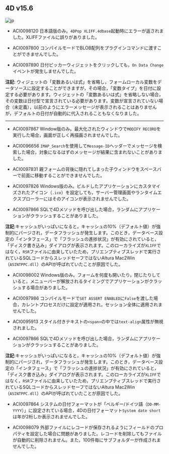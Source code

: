 ## 4D v15.6

![jp](https://cloud.githubusercontent.com/assets/10509075/16182979/016305e0-36e7-11e6-816b-2335cc6f0abb.png)

* ACI0098120 日本語版のみ。``4DPop XLIFF.4dbase``起動時にエラーが返されました。XLIFFファイルに誤りがありました。

* ACI0097800 コンパイルモードでBLOB配列をプラグインコマンドに渡すことができませんでした。

* ACI0097890 日付ピッカーウィジェットをクリックしても，``On Data Change``イベントが発生しませんでした。

**注記**: ウィジェットの「変数あるいは式」を省略し，フォームローカル変数をデータソースに設定することができますが，その場合，「変数タイプ」を日付に設定する必要があります。ウィジェットの「変数あるいは式」を省略しない場合，その変数は日付型で宣言されている必要があります。変数が宣言されていない場合（未定義），以前のようにエラーメッセージが表示されることはありませんが，デフォルトの日付が自動的に代入されることもなくなりました。

---

* ACI0097867 Window版のみ。最大化されたウィンドウで``MODIFY RECORD``を実行した場合，画面が正しく再描画されませんでした。

* ACI0096656 ``IMAP_Search``を使用して``Message-ID``ヘッダーでメッセージを検索した場合，対象になるはずのメッセージが結果に含まれないことがありました。

* ACI0097831 親フォームの背後に隠れてしまった子ウィンドウをスペースバーで前面に移動することができませんでした。

* ACI0097826 Windows版のみ。ビルドしたアプリケーションにカスタマイズされたアイコン（``.ico``）を設定しても，サーバー管理画面やランタイムエクスプローラーにはそのアイコンが表示されませんでした。

* ACI0097866 SQLで4Dメソッドを呼び出した場合，ランダムにアプリケーションがクラッシュすることがありました。

**注記**:キャッシュがいっぱいになると，キャッシュの10%（デフォルト値）が強制的にパージされ，データフラッシュが発生します。このとき，データベース設定の「インタフェース」で「フラッシュの進捗状況」が有効にされていると，「ディスク書き込み」ダイアログが表示されます。このローカライズが``XLIFF``ではなく，``RSR``ファイルに由来していたため，プリエンプティブスレッドで実行されているSQLコードからスレッドセーフではないAltura Mac2Win（``ASINTPPC.dll``）のAPIが呼ばれていたことが原因でした。

* ACI0098002 Windows版のみ。フォームを何度も開いたり，閉じたりしていると，メニューバーが解放されるタイミングでアプリケーションがクラッシュする場合がありました。

* ACI0097986 コンパイルモードで``SET ASSERT ENABLED``に``False``を渡した場合，カレントプロセスだけに設定が適用され，セッション全体に適用されませんでした。

* ACI0095913 スタイル付きテキストの``<span>``の中では``text-align``属性が無視されました。

* ACI0097866 SQLで4Dメソッドを呼び出した場合，ランダムにアプリケーションがクラッシュすることがありました。

**注記**:キャッシュがいっぱいになると，キャッシュの10%（デフォルト値）が強制的にパージされ，データフラッシュが発生します。このとき，データベース設定の「インタフェース」で「フラッシュの進捗状況」が有効にされていると，「ディスク書き込み」ダイアログが表示されます。このローカライズが``XLIFF``ではなく，``RSR``ファイルに由来していたため，プリエンプティブスレッドで実行されているSQLコードからスレッドセーフではないAltura Mac2Win（``ASINTPPC.dll``）のAPIが呼ばれていたことが原因でした。

* ACI0097864 システムの日付フォーマットが「ベルギー/ドイツ語（``DD-MM-YYYY``）」に設定されている場合，4Dの日付フォーマット``System date short``は年が2桁しか表示されませんでした。

* ACI0098079 外部ファイルにレコードが保存されるようにフィールドのプロパティを設定した場合に問題がありました。レコードを削除してもファイルが自動的に削除されません。また，100件毎にサブフォルダーが作成されませんでした。
